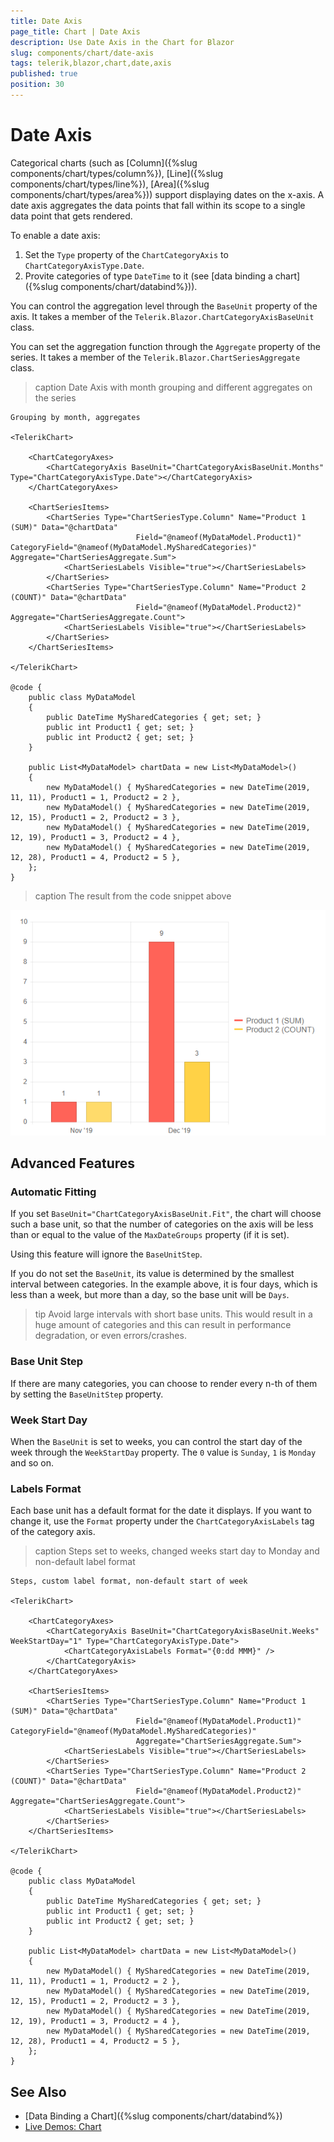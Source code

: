 ```yaml
---
title: Date Axis
page_title: Chart | Date Axis
description: Use Date Axis in the Chart for Blazor
slug: components/chart/date-axis
tags: telerik,blazor,chart,date,axis
published: true
position: 30
---
```


# Date Axis

Categorical charts (such as [Column]({%slug components/chart/types/column%}), [Line]({%slug components/chart/types/line%}), [Area]({%slug components/chart/types/area%})) support displaying dates on the x-axis. A date axis aggregates the data points that fall within its scope to a single data point that gets rendered.

To enable a date axis:

1. Set the `Type` property of the `ChartCategoryAxis` to `ChartCategoryAxisType.Date`.
1. Provite categories of type `DateTime` to it (see [data binding a chart]({%slug components/chart/databind%})).

You can control the aggregation level through the `BaseUnit` property of the axis. It takes a member of the `Telerik.Blazor.ChartCategoryAxisBaseUnit` class.

You can set the aggregation function through the `Aggregate` property of the series. It takes a member of the `Telerik.Blazor.ChartSeriesAggregate` class.

>caption Date Axis with month grouping and different aggregates on the series

````CSHTML
Grouping by month, aggregates

<TelerikChart>

	<ChartCategoryAxes>
		<ChartCategoryAxis BaseUnit="ChartCategoryAxisBaseUnit.Months" Type="ChartCategoryAxisType.Date"></ChartCategoryAxis>
	</ChartCategoryAxes>
	
	<ChartSeriesItems>
		<ChartSeries Type="ChartSeriesType.Column" Name="Product 1 (SUM)" Data="@chartData"
							Field="@nameof(MyDataModel.Product1)" CategoryField="@nameof(MyDataModel.MySharedCategories)" Aggregate="ChartSeriesAggregate.Sum">
			<ChartSeriesLabels Visible="true"></ChartSeriesLabels>
		</ChartSeries>
		<ChartSeries Type="ChartSeriesType.Column" Name="Product 2 (COUNT)" Data="@chartData"
							Field="@nameof(MyDataModel.Product2)" Aggregate="ChartSeriesAggregate.Count">
			<ChartSeriesLabels Visible="true"></ChartSeriesLabels>
		</ChartSeries>
	</ChartSeriesItems>
	
</TelerikChart>

@code {
	public class MyDataModel
	{
		public DateTime MySharedCategories { get; set; }
		public int Product1 { get; set; }
		public int Product2 { get; set; }
	}

	public List<MyDataModel> chartData = new List<MyDataModel>()
    {
		new MyDataModel() { MySharedCategories = new DateTime(2019, 11, 11), Product1 = 1, Product2 = 2 },
		new MyDataModel() { MySharedCategories = new DateTime(2019, 12, 15), Product1 = 2, Product2 = 3 },
		new MyDataModel() { MySharedCategories = new DateTime(2019, 12, 19), Product1 = 3, Product2 = 4 },
		new MyDataModel() { MySharedCategories = new DateTime(2019, 12, 28), Product1 = 4, Product2 = 5 },
	};
}
````

>caption The result from the code snippet above

![](images/date-axis.png)

## Advanced Features

### Automatic Fitting

If you set `BaseUnit="ChartCategoryAxisBaseUnit.Fit"`, the chart will choose such a base unit, so that the number of categories on the axis will be less than or equal to the value of the `MaxDateGroups` property (if it is set).

Using this feature will ignore the `BaseUnitStep`.

If you do not set the `BaseUnit`, its value is determined by the smallest interval between categories. In the example above, it is four days, which is less than a week, but more than a day, so the base unit will be `Days`.

>tip Avoid large intervals with short base units. This would result in a huge amount of categories and this can result in performance degradation, or even errors/crashes.

### Base Unit Step

If there are many categories, you can choose to render every n-th of them by setting the `BaseUnitStep` property.

### Week Start Day

When the `BaseUnit` is set to weeks, you can control the start day of the week through the `WeekStartDay` property. The `0` value is `Sunday`, `1` is `Monday` and so on.

### Labels Format

Each base unit has a default format for the date it displays. If you want to change it, use the `Format` property under the `ChartCategoryAxisLabels` tag of the category axis.

>caption Steps set to weeks, changed weeks start day to Monday and non-default label format

````CSHTML
Steps, custom label format, non-default start of week

<TelerikChart>

	<ChartCategoryAxes>
		<ChartCategoryAxis BaseUnit="ChartCategoryAxisBaseUnit.Weeks" WeekStartDay="1" Type="ChartCategoryAxisType.Date">
			<ChartCategoryAxisLabels Format="{0:dd MMM}" />
		</ChartCategoryAxis>
	</ChartCategoryAxes>
	
	<ChartSeriesItems>
		<ChartSeries Type="ChartSeriesType.Column" Name="Product 1 (SUM)" Data="@chartData"
							Field="@nameof(MyDataModel.Product1)" CategoryField="@nameof(MyDataModel.MySharedCategories)" 
							Aggregate="ChartSeriesAggregate.Sum">
			<ChartSeriesLabels Visible="true"></ChartSeriesLabels>
		</ChartSeries>
		<ChartSeries Type="ChartSeriesType.Column" Name="Product 2 (COUNT)" Data="@chartData"
							Field="@nameof(MyDataModel.Product2)" Aggregate="ChartSeriesAggregate.Count">
			<ChartSeriesLabels Visible="true"></ChartSeriesLabels>
		</ChartSeries>
	</ChartSeriesItems>

</TelerikChart>

@code {
	public class MyDataModel
	{
		public DateTime MySharedCategories { get; set; }
		public int Product1 { get; set; }
		public int Product2 { get; set; }
	}

	public List<MyDataModel> chartData = new List<MyDataModel>()
	{
		new MyDataModel() { MySharedCategories = new DateTime(2019, 11, 11), Product1 = 1, Product2 = 2 },
		new MyDataModel() { MySharedCategories = new DateTime(2019, 12, 15), Product1 = 2, Product2 = 3 },
		new MyDataModel() { MySharedCategories = new DateTime(2019, 12, 19), Product1 = 3, Product2 = 4 },
		new MyDataModel() { MySharedCategories = new DateTime(2019, 12, 28), Product1 = 4, Product2 = 5 },
	};
}
````

## See Also

  * [Data Binding a Chart]({%slug components/chart/databind%})
  * [Live Demos: Chart](https://demos.telerik.com/blazor-ui/chart/index)
